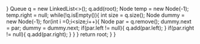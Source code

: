 }
Queue<Node> q  = new LinkedList<>();
q.add(root);
Node temp = new Node(-1);
temp.right = null;
while(!q.isEmpty()){
int size = q.size();
Node dummy = new Node(-1);
for(int i =0;i<size;i++){
Node par = q.remove();
dummy.next = par;
dummy = dummy.next;
if(par.left != null){
q.add(par.left);
}
if(par.right != null){
q.add(par.right);
}
}
}
return root;
}
}